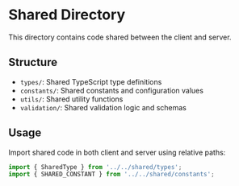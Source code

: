 # Shared Directory

This directory contains code shared between the client and server.

## Structure

- `types/`: Shared TypeScript type definitions
- `constants/`: Shared constants and configuration values
- `utils/`: Shared utility functions
- `validation/`: Shared validation logic and schemas

## Usage

Import shared code in both client and server using relative paths:

```typescript
import { SharedType } from '../../shared/types';
import { SHARED_CONSTANT } from '../../shared/constants';
``` 